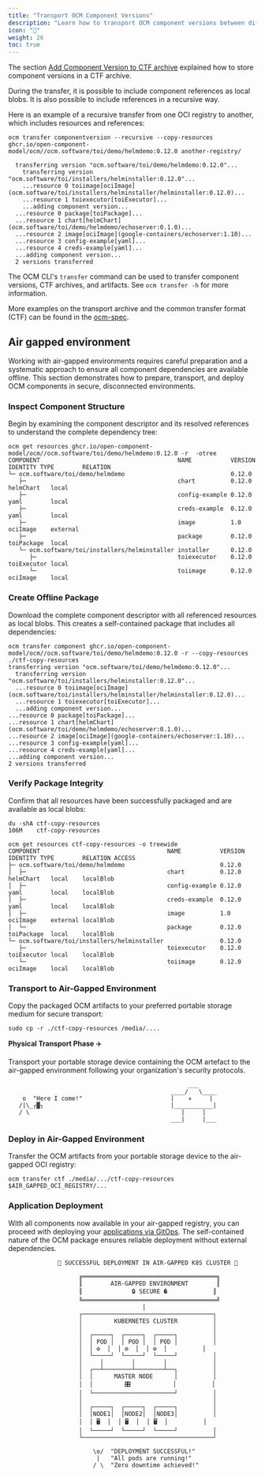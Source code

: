 ```yaml
---
title: "Transport OCM Component Versions"
description: "Learn how to transport OCM component versions between different registries."
icon: "🚚"
weight: 26
toc: true
---
```


The section [Add Component Version to CTF archive](/docs/getting-started/create-component-version/#add-component-version-to-ctf-archive/) explained how to store component versions in a CTF archive.

During the transfer, it is possible to include component references as local blobs. It is also possible to include references in a recursive way.

Here is an example of a recursive transfer from one OCI registry to another, which includes resources and references:

```shell
ocm transfer componentversion --recursive --copy-resources ghcr.io/open-component-model/ocm//ocm.software/toi/demo/helmdemo:0.12.0 another-registry/
```

```shell
  transferring version "ocm.software/toi/demo/helmdemo:0.12.0"...
    transferring version "ocm.software/toi/installers/helminstaller:0.12.0"...
    ...resource 0 toiimage[ociImage](ocm.software/toi/installers/helminstaller/helminstaller:0.12.0)...
    ...resource 1 toiexecutor[toiExecutor]...
    ...adding component version...
  ...resource 0 package[toiPackage]...
  ...resource 1 chart[helmChart](ocm.software/toi/demo/helmdemo/echoserver:0.1.0)...
  ...resource 2 image[ociImage](google-containers/echoserver:1.10)...
  ...resource 3 config-example[yaml]...
  ...resource 4 creds-example[yaml]...
  ...adding component version...
  2 versions transferred
```

The OCM CLI's `transfer` command can be used to transfer component versions, CTF archives, and artifacts. See `ocm transfer -h` for more information.

More examples on the transport archive and the common transfer format (CTF) can be found in the [ocm-spec](https://github.com/open-component-model/ocm-spec/blob/main/doc/04-extensions/03-storage-backends/ctf.md).


## Air gapped environment

Working with air-gapped environments requires careful preparation and a systematic approach to ensure all component dependencies are available offline. This section demonstrates how to prepare, transport, and deploy OCM components in secure, disconnected environments.

### Inspect Component Structure

Begin by examining the component descriptor and its resolved references to understand the complete dependency tree:

```shell
ocm get resources ghcr.io/open-component-model/ocm//ocm.software/toi/demo/helmdemo:0.12.0 -r  -otree
COMPONENT                                       NAME           VERSION IDENTITY TYPE        RELATION
└─ ocm.software/toi/demo/helmdemo                              0.12.0                       
   ├─                                           chart          0.12.0           helmChart   local
   ├─                                           config-example 0.12.0           yaml        local
   ├─                                           creds-example  0.12.0           yaml        local
   ├─                                           image          1.0              ociImage    external
   ├─                                           package        0.12.0           toiPackage  local
   └─ ocm.software/toi/installers/helminstaller installer      0.12.0                       
      ├─                                        toiexecutor    0.12.0           toiExecutor local
      └─                                        toiimage       0.12.0           ociImage    local
```

### Create Offline Package

Download the complete component descriptor with all referenced resources as local blobs. This creates a self-contained package that includes all dependencies:

```shell
ocm transfer component ghcr.io/open-component-model/ocm//ocm.software/toi/demo/helmdemo:0.12.0 -r --copy-resources ./ctf-copy-resources
transferring version "ocm.software/toi/demo/helmdemo:0.12.0"...
  transferring version "ocm.software/toi/installers/helminstaller:0.12.0"...
  ...resource 0 toiimage[ociImage](ocm.software/toi/installers/helminstaller/helminstaller:0.12.0)...
  ...resource 1 toiexecutor[toiExecutor]...
  ...adding component version...
...resource 0 package[toiPackage]...
...resource 1 chart[helmChart](ocm.software/toi/demo/helmdemo/echoserver:0.1.0)...
...resource 2 image[ociImage](google-containers/echoserver:1.10)...
...resource 3 config-example[yaml]...
...resource 4 creds-example[yaml]...
...adding component version...
2 versions transferred
```

### Verify Package Integrity

Confirm that all resources have been successfully packaged and are available as local blobs:

```shell
du -shA ctf-copy-resources 
106M	ctf-copy-resources
```

```shell
ocm get resources ctf-copy-resources -o treewide 
COMPONENT                                    NAME           VERSION IDENTITY TYPE        RELATION ACCESS
├─ ocm.software/toi/demo/helmdemo                           0.12.0                                
│  ├─                                        chart          0.12.0           helmChart   local    localBlob
│  ├─                                        config-example 0.12.0           yaml        local    localBlob
│  ├─                                        creds-example  0.12.0           yaml        local    localBlob
│  ├─                                        image          1.0              ociImage    external localBlob
│  └─                                        package        0.12.0           toiPackage  local    localBlob
└─ ocm.software/toi/installers/helminstaller                0.12.0                                
   ├─                                        toiexecutor    0.12.0           toiExecutor local    localBlob
   └─                                        toiimage       0.12.0           ociImage    local    localBlob
```

### Transport to Air-Gapped Environment

Copy the packaged OCM artifacts to your preferred portable storage medium for secure transport:

```shell
sudo cp -r ./ctf-copy-resources /media/....
```

**Physical Transport Phase** ✈️

Transport your portable storage device containing the OCM artefact to the air-gapped environment following your organization's security protocols.

```shell
                                                   ___
                                              ____/   \____
    o  "Here I come!"                         |    ✈️     |
   /|\_┌▓┐                                    |___________|
   / \                                           |     |
                                              ___|     |___
```  

### Deploy in Air-Gapped Environment

Transfer the OCM artifacts from your portable storage device to the air-gapped OCI registry:

```shell
ocm transfer ctf ./media/.../ctf-copy-resources $AIR_GAPPED_OCI_REGISTRY/... 
```

### Application Deployment

With all components now available in your air-gapped registry, you can proceed with deploying your [applications via GitOps](tutorials/ocm-and-gitops/). The self-contained nature of the OCM package ensures reliable deployment without external dependencies.

```shell
              🎉 SUCCESSFUL DEPLOYMENT IN AIR-GAPPED K8S CLUSTER 🎉

                    ╔══════════════════════════════════════╗
                    ║        AIR-GAPPED ENVIRONMENT        ║
                    ║              🔒 SECURE �             ║
                    ╚══════════════════════════════════════╝
                                      │
                    ┌─────────────────────────────────────┐
                    │         KUBERNETES CLUSTER          │
                    │                                     │
                    │  ┌─────┐  ┌─────┐  ┌─────┐          │
                    │  │ POD │  │ POD │  │ POD │          │
                    │  │ ⚙️  │  │ ⚙️  │  │ ⚙️  │          │
                    │  └─────┘  └─────┘  └─────┘          │
                    │     │        │        │             │
                    │  ┌──┴────────┴────────┴──┐          │
                    │  │      MASTER NODE      │          │
                    │  │         🎛️            │          │
                    │  └───────────────────────┘          │
                    │                                     │
                    │  ┌─────┐  ┌─────┐  ┌─────┐          │
                    │  │NODE1│  │NODE2│  │NODE3│          │
                    │  │ 🖥️  │  │ 🖥️  │  │ 🖥️  │          │
                    │  └─────┘  └─────┘  └─────┘          │
                    └─────────────────────────────────────┘

                        \o/  "DEPLOYMENT SUCCESSFUL!"
                         |   "All pods are running!"
                        / \  "Zero downtime achieved!"
```